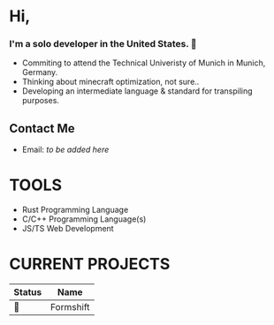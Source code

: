 


# Hi, 
### I'm a solo developer in the United States.  👋

- Commiting to attend the Technical Univeristy of Munich in Munich, Germany.
- Thinking about minecraft optimization, not sure..
- Developing an intermediate language & standard for transpiling purposes.

## Contact Me
- Email: *to be added here*

# TOOLS
- Rust Programming Language
- C/C++ Programming Language(s)
- JS/TS Web Development


# CURRENT PROJECTS

| **Status** | **Name** |
|--------|------|
|      🚧   | Formshift|
